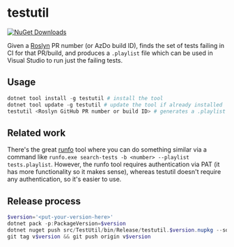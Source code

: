 # testutil

[![NuGet Downloads](https://img.shields.io/nuget/dt/testutil?logo=nuget&label=NuGet)](https://www.nuget.org/packages/testutil)

Given a [Roslyn](https://github.com/dotnet/roslyn) PR number (or AzDo build ID),
finds the set of tests failing in CI for that PR/build,
and produces a `.playlist` file which can be used in Visual Studio to run just the failing tests.

## Usage

```ps1
dotnet tool install -g testutil # install the tool
dotnet tool update -g testutil # update the tool if already installed
testutil <Roslyn GitHub PR number or build ID> # generates a .playlist file
```

## Related work

There's the great [runfo](https://github.com/jaredpar/runfo) tool
where you can do something similar via a command like
`runfo.exe search-tests -b <number> --playlist tests.playlist`.
However, the runfo tool requires authentication via PAT
(it has more functionality so it makes sense),
whereas testutil doesn't require any authentication,
so it's easier to use.

## Release process

```ps1
$version='<put-your-version-here>'
dotnet pack -p:PackageVersion=$version
dotnet nuget push src/TestUtil/bin/Release/testutil.$version.nupkg --source https://api.nuget.org/v3/index.json
git tag v$version && git push origin v$version
```
